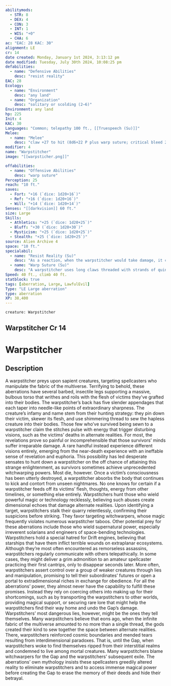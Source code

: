 ```yaml
---
abilitymods:
  - STR: 8
  - DEX: 4
  - CON: 3
  - INT: 1
  - WIS: "+0"
  - CHA: 6 
ac: "EAC: 28 KAC: 30" 
alignment: LE
cr: 14
date created: Monday, January 1st 2024, 3:13:12 pm
date modified: Tuesday, July 30th 2024, 10:08:25 pm
defabilities:
  - name: "Defensive Abilities"
    desc: "resist reality"
EAC: 28
Ecology:
  - name: "Environment"
    desc: "any land"
  - name: "Organization"
    desc: "solitary or scolding (2–6)"
Environment: any land
hp: 225
Init: 4
KAC: 30
Languages: "Common; telepathy 100 ft., [[Truespeech (Su)]]"
Melee:
  - name: "Melee"
    desc: "claw +27 to hit (8d6+22 P plus warp suture; critical bleed 2d8)"
modifier: 4
name: "Warpstitcher"
image: "[[warpsticher.png]]"

offabilities:
  - name: "Offensive Abilities"
    desc: "warp suture"
Perception: 25
reach: "10 ft."
saves:
  - Fort: "+16 (`dice: 1d20+16`)"
  - Ref: "+16 (`dice: 1d20+16`)"
  - Will: "+14 (`dice: 1d20+14`)" 
Senses: "[[darkvision]] 60 ft."
size: Large
Skills:
  - Athletics: "+25 (`dice: 1d20+25`)"
  - Bluff: "+30 (`dice: 1d20+30`)"
  - Mysticism: "+25 (`dice: 1d20+25`)"
  - Stealth: "+25 (`dice: 1d20+25`)" 
source: Alien Archive 4 
space: "10 ft."
specialabil:
  - name: "Resist Reality (Su)"
    desc: "As a reaction, when the warpstitcher would take damage, it can gain resistance 10 against one of the damage types the triggering attack deals. This resistance applies to the triggering attack’s damage and lasts until the beginning of the warpstitcher’s next turn. The warpstitcher can’t use this ability to reduce damage dealt to its warp sutures. If the warpstitcher has at least one living creature grappled or pinned with warp suture (see below), this ability deals 5d8 force damage to one of those creatures (5d8+14 if the creature is pinned) unless it succeeds at a DC 20 Will save. If the creature fails this saving throw, the resistance granted by this ability this round increases by an amount equal to one-quarter the damage dealt."
  - name: "Warp Suture (Su)"
    desc: "A warpstitcher uses long claws threaded with strands of quintessence to sew its unfortunate victims into itself. If a warpstitcher’s claw attack roll result equals or exceeds the target’s KAC: + 4, it automatically grapples the target. (If it equals or exceeds the target’s KAC: + 13, it instead pins the target). On the beginning of the warpstitcher’s next turn after grappling or pinning the target, if the target hasn’t escaped the grapple or pin, the target automatically takes the claw attack’s damage. The warpstitcher can then make a new attack roll with the same attack as a standard action. If the roll equals or exceeds the target’s kac, the grapple or pin is maintained.<br>While grappled or pinned by this ability, a target shares the warpstitcher’s space and moves wherever the warpstitcher does (though the target doesn’t provoke attacks of opportunity for this movement). <br>Creatures can attempt to cut the target free (eac 28, KAC: 26, 56 hp)"
Speed: 40 ft., climb 40 ft. 
statblock: true
tags: [aberration, Large, LawfulEvil]
Type: "LE Large aberration"
type: aberration
XP: 38,400 
---
```


```statblock
creature: Warpstitcher
```

## Warpstitcher Cr 14

# Warpstitcher

## Description

A warpstitcher preys upon sapient creatures, targeting spellcasters who manipulate the fabric of the multiverse. Terrifying to behold, these aberrations have several barbed, insectile legs supporting a massive, bulbous torso that writhes and roils with the flesh of victims they’ve grafted into their bodies. The warpstitcher’s back has five slender appendages that each taper into needle-like points of extraordinary sharpness. The creature’s infamy and name stem from their hunting strategy: they pin down their victim, skewer its flesh, and use shimmering thread to sew the hapless creature into their bodies.
Those few who’ve survived being sewn to a warpstitcher claim the stitches pulse with energy that trigger disturbing visions, such as the victims’ deaths in alternate realities. For most, the revelations prove so painful or incomprehensible that those survivors’ minds suffer irreparable damage. A rare handful instead experience different visions entirely, emerging from the near-death experience with an ineffable sense of revelation and euphoria. This possibility has led desperate sensates to hunt down a warpstitcher on the off chance of attaining this strange enlightenment, as survivors sometimes achieve unprecedented witchwarping powers. Most die, however. Once a victim’s consciousness has been utterly destroyed, a warpstitcher absorbs the body that continues to kick and contort from unseen nightmares. No one knows for certain if a warpstitcher feeds off its victims’ flesh, thoughts, energy from other timelines, or something else entirely.
Warpstitchers hunt those who wield powerful magic or technology recklessly, believing such abuses create dimensional echoes that damage alternate realities. Upon identifying a target, warpstitchers stalk their quarry relentlessly, confirming their suspicions before striking. They favor targeting witchwarpers, whose magic frequently violates numerous warpstitcher taboos. Other potential prey for these aberrations include those who wield supernatural power, especially irreverent solarians and engineers of space-bending technologies. Warpstitchers hold a special hatred for Drift engines, believing that starships that have them inflict terrible wounds on extraplanar ecosystems.
Although they’re most often encountered as remorseless assassins, warpstitchers regularly communicate with others telepathically. In some cases, they might deliver a grim admonition to an amateur spellcaster practicing their first cantrips, only to disappear seconds later. More often, warpstitchers assert control over a group of weaker creatures through lies and manipulation, promising to tell their subordinates’ futures or open a portal to extradimensional riches in exchange for obedience. For all the aberrations’ power, they almost never have the capability to fulfill these promises. Instead they rely on coercing others into making up for their shortcomings, such as by transporting the warpstitchers to other worlds, providing magical support, or securing rare lore that might help the warpstitchers find their way home and undo the Gap’s damage.
Warpstitchers’ most dangerous lies, however, might be the ones they tell themselves. Many warpstitchers believe that eons ago, when the infinite fabric of the multiverse amounted to no more than a single thread, the gods created their kind to sew together the space between alternate realities. There, warpstitchers reinforced cosmic boundaries and mended tears resulting from interdimensional paradoxes. That is, until the Gap, when warpstitchers woke to find themselves ripped from their interstitial realms and condemned to live among mortal creatures. Many warpstitchers blame witchwarpers for the Gap and the warpstitchers’ subsequent exile. The aberrations’ own mythology insists these spellcasters greedily altered reality to eliminate warpstitchers and to access immense magical power before creating the Gap to erase the memory of their deeds and hide their betrayal.
